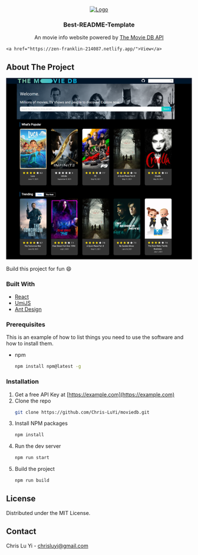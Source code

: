 
<!-- PROJECT LOGO -->
<br />
<p align="center">
  <a href="https://github.com/othneildrew/Best-README-Template">
    <img src="images/logo.png" alt="Logo" width="80" height="80">
  </a>

  <h3 align="center">Best-README-Template</h3>

  <p align="center">
    An movie info website powered by <a href="https://www.themoviedb.org/documentation/api">The Movie DB API</a>

    <a href="https://zen-franklin-214087.netlify.app/">View</a>
    
  </p>
</p>



<!-- ABOUT THE PROJECT -->
## About The Project

[![Product Name Screen Shot][product-screenshot]](https://zen-franklin-214087.netlify.app/)

Build this project for fun :smile:

### Built With


* [React](https://reactjs.org/)
* [UmiJS](https://umijs.org/)
* [Ant Design](https://ant.design/)



### Prerequisites

This is an example of how to list things you need to use the software and how to install them.
* npm
  ```sh
  npm install npm@latest -g
  ```

### Installation

1. Get a free API Key at [https://example.com](https://example.com)
2. Clone the repo
   ```sh
   git clone https://github.com/Chris-LuYi/moviedb.git
   ```
3. Install NPM packages
   ```sh
   npm install
   ```
4. Run the dev server
    ```sh
   npm run start
   ```
5. Build the project
    ```sh
   npm run build
   ```


<!-- LICENSE -->
## License

Distributed under the MIT License. 



<!-- CONTACT -->
## Contact

Chris Lu Yi - chrisluyi@gmail.com

<!-- MARKDOWN LINKS & IMAGES -->
<!-- https://www.markdownguide.org/basic-syntax/#reference-style-links -->
[product-screenshot]: public/sample/screenshot.png
